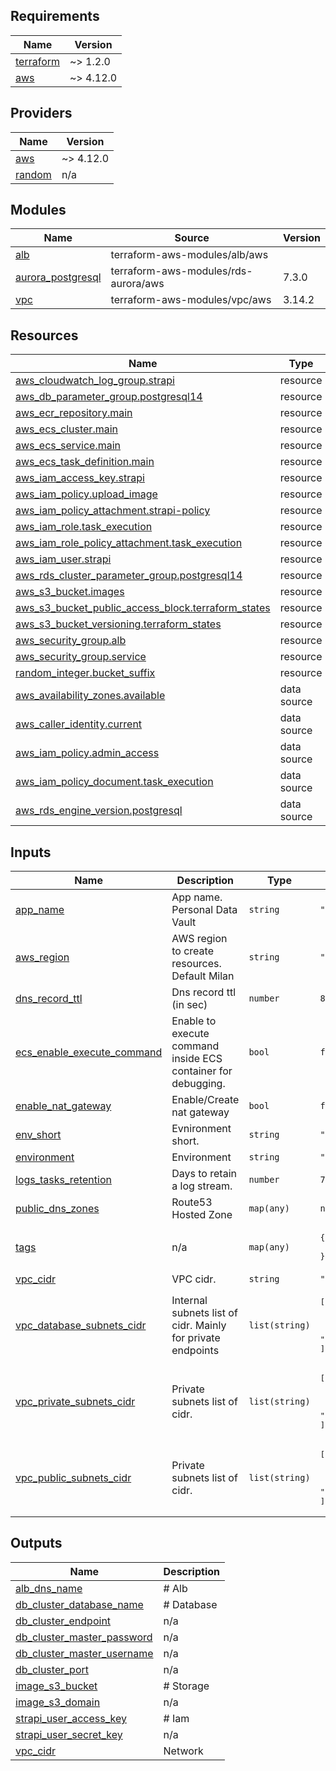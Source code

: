 ## Requirements

| Name | Version |
|------|---------|
| <a name="requirement_terraform"></a> [terraform](#requirement\_terraform) | ~> 1.2.0 |
| <a name="requirement_aws"></a> [aws](#requirement\_aws) | ~> 4.12.0 |

## Providers

| Name | Version |
|------|---------|
| <a name="provider_aws"></a> [aws](#provider\_aws) | ~> 4.12.0 |
| <a name="provider_random"></a> [random](#provider\_random) | n/a |

## Modules

| Name | Source | Version |
|------|--------|---------|
| <a name="module_alb"></a> [alb](#module\_alb) | terraform-aws-modules/alb/aws |  |
| <a name="module_aurora_postgresql"></a> [aurora\_postgresql](#module\_aurora\_postgresql) | terraform-aws-modules/rds-aurora/aws | 7.3.0 |
| <a name="module_vpc"></a> [vpc](#module\_vpc) | terraform-aws-modules/vpc/aws | 3.14.2 |

## Resources

| Name | Type |
|------|------|
| [aws_cloudwatch_log_group.strapi](https://registry.terraform.io/providers/hashicorp/aws/latest/docs/resources/cloudwatch_log_group) | resource |
| [aws_db_parameter_group.postgresql14](https://registry.terraform.io/providers/hashicorp/aws/latest/docs/resources/db_parameter_group) | resource |
| [aws_ecr_repository.main](https://registry.terraform.io/providers/hashicorp/aws/latest/docs/resources/ecr_repository) | resource |
| [aws_ecs_cluster.main](https://registry.terraform.io/providers/hashicorp/aws/latest/docs/resources/ecs_cluster) | resource |
| [aws_ecs_service.main](https://registry.terraform.io/providers/hashicorp/aws/latest/docs/resources/ecs_service) | resource |
| [aws_ecs_task_definition.main](https://registry.terraform.io/providers/hashicorp/aws/latest/docs/resources/ecs_task_definition) | resource |
| [aws_iam_access_key.strapi](https://registry.terraform.io/providers/hashicorp/aws/latest/docs/resources/iam_access_key) | resource |
| [aws_iam_policy.upload_image](https://registry.terraform.io/providers/hashicorp/aws/latest/docs/resources/iam_policy) | resource |
| [aws_iam_policy_attachment.strapi-policy](https://registry.terraform.io/providers/hashicorp/aws/latest/docs/resources/iam_policy_attachment) | resource |
| [aws_iam_role.task_execution](https://registry.terraform.io/providers/hashicorp/aws/latest/docs/resources/iam_role) | resource |
| [aws_iam_role_policy_attachment.task_execution](https://registry.terraform.io/providers/hashicorp/aws/latest/docs/resources/iam_role_policy_attachment) | resource |
| [aws_iam_user.strapi](https://registry.terraform.io/providers/hashicorp/aws/latest/docs/resources/iam_user) | resource |
| [aws_rds_cluster_parameter_group.postgresql14](https://registry.terraform.io/providers/hashicorp/aws/latest/docs/resources/rds_cluster_parameter_group) | resource |
| [aws_s3_bucket.images](https://registry.terraform.io/providers/hashicorp/aws/latest/docs/resources/s3_bucket) | resource |
| [aws_s3_bucket_public_access_block.terraform_states](https://registry.terraform.io/providers/hashicorp/aws/latest/docs/resources/s3_bucket_public_access_block) | resource |
| [aws_s3_bucket_versioning.terraform_states](https://registry.terraform.io/providers/hashicorp/aws/latest/docs/resources/s3_bucket_versioning) | resource |
| [aws_security_group.alb](https://registry.terraform.io/providers/hashicorp/aws/latest/docs/resources/security_group) | resource |
| [aws_security_group.service](https://registry.terraform.io/providers/hashicorp/aws/latest/docs/resources/security_group) | resource |
| [random_integer.bucket_suffix](https://registry.terraform.io/providers/hashicorp/random/latest/docs/resources/integer) | resource |
| [aws_availability_zones.available](https://registry.terraform.io/providers/hashicorp/aws/latest/docs/data-sources/availability_zones) | data source |
| [aws_caller_identity.current](https://registry.terraform.io/providers/hashicorp/aws/latest/docs/data-sources/caller_identity) | data source |
| [aws_iam_policy.admin_access](https://registry.terraform.io/providers/hashicorp/aws/latest/docs/data-sources/iam_policy) | data source |
| [aws_iam_policy_document.task_execution](https://registry.terraform.io/providers/hashicorp/aws/latest/docs/data-sources/iam_policy_document) | data source |
| [aws_rds_engine_version.postgresql](https://registry.terraform.io/providers/hashicorp/aws/latest/docs/data-sources/rds_engine_version) | data source |

## Inputs

| Name | Description | Type | Default | Required |
|------|-------------|------|---------|:--------:|
| <a name="input_app_name"></a> [app\_name](#input\_app\_name) | App name. Personal Data Vault | `string` | `"pdv"` | no |
| <a name="input_aws_region"></a> [aws\_region](#input\_aws\_region) | AWS region to create resources. Default Milan | `string` | `"eu-south-1"` | no |
| <a name="input_dns_record_ttl"></a> [dns\_record\_ttl](#input\_dns\_record\_ttl) | Dns record ttl (in sec) | `number` | `86400` | no |
| <a name="input_ecs_enable_execute_command"></a> [ecs\_enable\_execute\_command](#input\_ecs\_enable\_execute\_command) | Enable to execute command inside ECS container for debugging. | `bool` | `false` | no |
| <a name="input_enable_nat_gateway"></a> [enable\_nat\_gateway](#input\_enable\_nat\_gateway) | Enable/Create nat gateway | `bool` | `false` | no |
| <a name="input_env_short"></a> [env\_short](#input\_env\_short) | Evnironment short. | `string` | `"d"` | no |
| <a name="input_environment"></a> [environment](#input\_environment) | Environment | `string` | `"dev"` | no |
| <a name="input_logs_tasks_retention"></a> [logs\_tasks\_retention](#input\_logs\_tasks\_retention) | Days to retain a log stream. | `number` | `7` | no |
| <a name="input_public_dns_zones"></a> [public\_dns\_zones](#input\_public\_dns\_zones) | Route53 Hosted Zone | `map(any)` | `null` | no |
| <a name="input_tags"></a> [tags](#input\_tags) | n/a | `map(any)` | <pre>{<br>  "CreatedBy": "Terraform"<br>}</pre> | no |
| <a name="input_vpc_cidr"></a> [vpc\_cidr](#input\_vpc\_cidr) | VPC cidr. | `string` | `"10.0.0.0/16"` | no |
| <a name="input_vpc_database_subnets_cidr"></a> [vpc\_database\_subnets\_cidr](#input\_vpc\_database\_subnets\_cidr) | Internal subnets list of cidr. Mainly for private endpoints | `list(string)` | <pre>[<br>  "10.0.201.0/24",<br>  "10.0.202.0/24",<br>  "10.0.203.0/24"<br>]</pre> | no |
| <a name="input_vpc_private_subnets_cidr"></a> [vpc\_private\_subnets\_cidr](#input\_vpc\_private\_subnets\_cidr) | Private subnets list of cidr. | `list(string)` | <pre>[<br>  "10.0.1.0/24",<br>  "10.0.2.0/24",<br>  "10.0.3.0/24"<br>]</pre> | no |
| <a name="input_vpc_public_subnets_cidr"></a> [vpc\_public\_subnets\_cidr](#input\_vpc\_public\_subnets\_cidr) | Private subnets list of cidr. | `list(string)` | <pre>[<br>  "10.0.101.0/24",<br>  "10.0.102.0/24",<br>  "10.0.103.0/24"<br>]</pre> | no |

## Outputs

| Name | Description |
|------|-------------|
| <a name="output_alb_dns_name"></a> [alb\_dns\_name](#output\_alb\_dns\_name) | # Alb |
| <a name="output_db_cluster_database_name"></a> [db\_cluster\_database\_name](#output\_db\_cluster\_database\_name) | # Database |
| <a name="output_db_cluster_endpoint"></a> [db\_cluster\_endpoint](#output\_db\_cluster\_endpoint) | n/a |
| <a name="output_db_cluster_master_password"></a> [db\_cluster\_master\_password](#output\_db\_cluster\_master\_password) | n/a |
| <a name="output_db_cluster_master_username"></a> [db\_cluster\_master\_username](#output\_db\_cluster\_master\_username) | n/a |
| <a name="output_db_cluster_port"></a> [db\_cluster\_port](#output\_db\_cluster\_port) | n/a |
| <a name="output_image_s3_bucket"></a> [image\_s3\_bucket](#output\_image\_s3\_bucket) | # Storage |
| <a name="output_image_s3_domain"></a> [image\_s3\_domain](#output\_image\_s3\_domain) | n/a |
| <a name="output_strapi_user_access_key"></a> [strapi\_user\_access\_key](#output\_strapi\_user\_access\_key) | # Iam |
| <a name="output_strapi_user_secret_key"></a> [strapi\_user\_secret\_key](#output\_strapi\_user\_secret\_key) | n/a |
| <a name="output_vpc_cidr"></a> [vpc\_cidr](#output\_vpc\_cidr) | Network |
